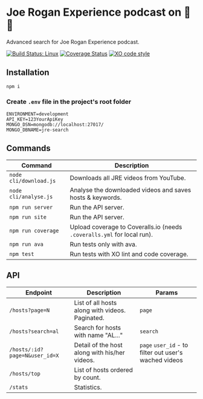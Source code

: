 # Joe Rogan Experience podcast on 🚀 🍄
Advanced search for Joe Rogan Experience podcast.

[![Build Status: Linux](https://travis-ci.org/lucien144/jre-search.svg?branch=master)](https://travis-ci.org/lucien144/jre-search)
[![Coverage Status](https://coveralls.io/repos/github/lucien144/jre-search/badge.svg?branch=master)](https://coveralls.io/github/lucien144/jre-search?branch=master)
[![XO code style](https://img.shields.io/badge/code_style-XO-5ed9c7.svg)](https://github.com/xojs/xo)

## Installation

`npm i`

### Create `.env` file in the project's root folder
```
ENVIRONMENT=development
API_KEY=123YourApiKey
MONGO_DSN=mongodb://localhost:27017/
MONGO_DBNAME=jre-search
```

## Commands

| Command | Description |
|---------|-------------|
| `node cli/download.js` | Downloads all JRE videos from YouTube. |
| `node cli/analyse.js` | Analyse the downloaded videos and saves hosts & keywords. |
| `npm run server` | Run the API server. |
| `npm run site` | Run the API server. |
| `npm run coverage` | Upload coverage to Coveralls.io (needs `.coveralls.yml` for local run). |
| `npm run ava` | Run tests only with ava. |
| `npm test` | Run tests with XO lint and code coverage. |

## API

| Endpoint | Description | Params |
|---------|--------------|--------|
| `/hosts?page=N` | List of all hosts along with videos. Paginated. | `page` |
| `/hosts?search=al` | Search for hosts with name "AL..." | `search` |
| `/hosts/:id?page=N&user_id=X` | Detail of the host along with his/her videos. | `page` `user_id` - to filter out user's wached videos |
| `/hosts/top` | List of hosts ordered by count. |  |
| `/stats` | Statistics. |  |
